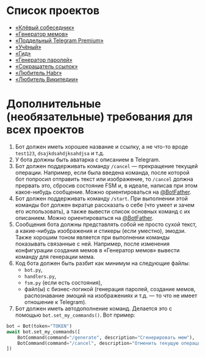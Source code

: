 # Список проектов

- [«Клёвый собеседник»](COOL_COMPANION.md)
- [«Генератор мемов»](MEME_GENERATOR.md)
- [«Поддельный Telegram Premium»](FAKE_TELEGRAM_PREMIUM.md)
- [«Учёный»](SCIENTIST.md)
- [«Гид»](GUIDE.md) 
- [«Генератор паролей»](PASSWORD_GENERATOR.md)
- [«Сокращатель ссылок»](URL_SHORTENER.md)
- [«Любитель Habr»](HABR_LOVER.md)
- [«Любитель Википедии»](WIKIPEDIA_LOVER.md)

# Дополнительные (необязательные) требования для всех проектов

1. Бот должен иметь хорошее название и ссылку, а не что-то вроде `test123`, `dsajkdsahdjksahdjsa` и т.д.
2. У бота должны быть аватарка с описанием в Telegram.
3. Бот должен поддерживать команду `/cancel` — прекращение текущей операции. Например, если была введена команда, после которой бот попросил отправить текст или изображение, то `/cancel` должна прервать это, сбросив состояние FSM и, в идеале, написав при этом какое-нибудь сообщение. Можно ориентироваться на [@BotFather](https://t.me/Botfather).
4. Бот должен поддерживать команду `/start`. При выполнении этой команды бот должен вкратце рассказать о себе (что умеет и зачем его использовать), а также вывести список основных команд с их описанием. Можно ориентироваться на [@BotFather](https://t.me/Botfather).
5. Сообщения бота должны представлять собой не просто сухой текст, а какие-нибудь изображения и стикеры (если уместно), эмодзи. Также хорошим тоном является при выполнении команды показывать связанные с ней. Например, после изменения конфигурации создания мемов в «Генератор мемов» вывести команду для генерации мема.
6. Код бота должен быть разбит как минимум на следующие файлы:
   - `bot.py`,
   - `handlers.py`,
   - `fsm.py` (если есть состояния),
   - файл(ы) с бизнес-логикой (генерация паролей, создание мемов, распознавание эмоций на изображениях и т.д. — то что не имеет отношение к Telegram).
7. Бот должен иметь автодополнение команд. Делается это с помощью `bot.set_my_commands()`. Вот пример:

```python
bot = Bot(token="TOKEN")
await bot.set_my_commands([
    BotCommand(command="/generate", description="Сгенерировать мем"),
    BotCommand(command="/cancel", description="Отменить текущую операцию"),
])
```
